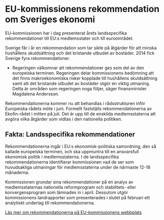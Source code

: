 # EU-kommissionens rekommendation om Sveriges ekonomi

EU-kommissionen har i dag presenterat årets landsspecifika rekommendationer till EU:s medlemsstater och till euroområdet.

Sverige får i år en rekommendation som tar sikte på åtgärder för att minska hushållens skuldsättning och det bristande utbudet av bostäder. 2014 fick Sverige fyra rekommendationer.

- Regeringen välkomnar att rekommendationer ges som del av den europeiska terminen. Regeringen delar kommissionens bedömning att det finns makroekonomiska risker kopplade till hushållens skuldsättning samt att det bristande utbudet av bostäder utgör en viktig utmaning. Detta är områden som regeringen noga följer, säger finansminister Magdalena Andersson.

Rekommendationerna kommer nu att behandlas i rådsstrukturen inför Europeiska rådets möte i juni. Formellt fastställs rekommendationerna av Ekofin-rådet i mitten på juli. Det är upp till de enskilda medlemsstaterna att avgöra vilka åtgärder som vidtas i den nationella politiken.

## Fakta: Landsspecifika rekommendationer

Rekommendationerna ingår i EU:s ekonomisk-politiska samordning, den så kallade europeiska terminen, och ska uppmuntra till en ansvarsfull ekonomisk politik i medlemsstaterna. I de landsspecifika rekommendationerna identifierar kommissionen vad de ser som huvudsakliga utmaningar för medlemsstaterna under de närmaste 12-18 månaderna.

Kommissionen grundar sina rekommendationer på en analys av medlemsstaternas nationella reformprogram och stabilitets- eller konvergensprogram som lämnades in i april. Dessutom utgör kommissionens landrapporter som presenterades i slutet på februari ett analytiskt underlag till rekommendationerna.

[Läs mer om rekommendationerna på EU-kommissionens webbplats](http://ec.europa.eu/europe2020/making-it-happen/country-specific-recommendations/index_en.htm "Läs mer om rekommendationerna på EU-kommissionens webbplats ")
